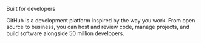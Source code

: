
Built for developers

GitHub is a development platform inspired by the way you work. From open source to business, you can host and review code, manage projects, and build software alongside 50 million developers.
 
